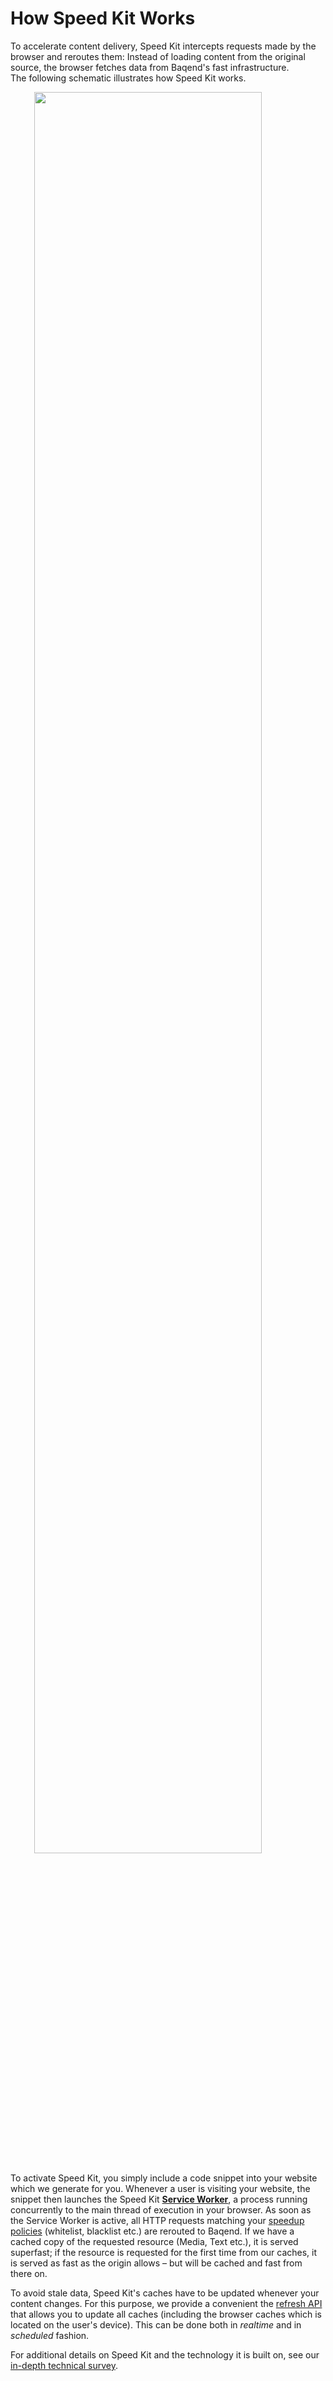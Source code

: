 #  How Speed Kit Works

To accelerate content delivery, Speed Kit intercepts requests made by the browser and reroutes them: 
Instead of loading content from the original source, the browser fetches data from Baqend's fast infrastructure.  
The following schematic illustrates how Speed Kit works. 

<img src="../how-it-works.PNG" style="width:85%; display: block; margin-left: auto; margin-right: auto;">

To activate Speed Kit, you simply include a code snippet into your website which we generate for you. 
Whenever a user is visiting your website, the snippet then launches the Speed Kit [**Service Worker**](https://developer.mozilla.org/en-US/docs/Web/API/Service_Worker_API), a process running concurrently to the main thread of execution in your browser. 
As soon as the Service Worker is active, all HTTP requests matching your [speedup policies](../speed-kit/whiteblacklisting.md) (whitelist, blacklist etc.) are rerouted to Baqend. 
If we have a cached copy of the requested resource (Media, Text etc.), it is served superfast; if the resource is requested for the first time from our caches, it is served as fast as the origin allows – but will be cached and fast from there on.

To avoid stale data, Speed Kit's caches have to be updated whenever your content changes. 
For this purpose, we provide a convenient the [refresh API](../speed-kit/refreshing.md) that allows you to update all caches (including the browser caches which is located on the user's device). 
This can be done both in *realtime* and in *scheduled* fashion. 

For additional details on Speed Kit and the technology it is built on, see our [in-depth technical survey](https://medium.baqend.com/the-technology-behind-fast-websites-2638196fa60a#d876). 
